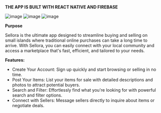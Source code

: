 **THE APP IS BUILT WITH REACT NATIVE AND FIREBASE**

![image](https://github.com/user-attachments/assets/ea41e419-8991-4599-ae79-75e547d7fcb3)
![image](https://github.com/user-attachments/assets/2d8c58f4-81de-40c7-a3a8-ef9bb388dee3)
![image](https://github.com/user-attachments/assets/265b2be4-eb9b-42e7-873a-dffb2e517fe2)


**Purpose**

Sellora is the ultimate app designed to streamline buying and selling on small islands where traditional online purchases can take a long time to arrive. With Sellora, you can easily connect with your local community and access a marketplace that's fast, efficient, and tailored to your needs.




**Features:**

- Create Your Account: Sign up quickly and start browsing or selling in no time.
- Post Your Items: List your items for sale with detailed descriptions and photos to attract potential buyers.
- Search and Filter: Effortlessly find what you're looking for with powerful search and filter options.
- Connect with Sellers: Message sellers directly to inquire about items or negotiate deals.

